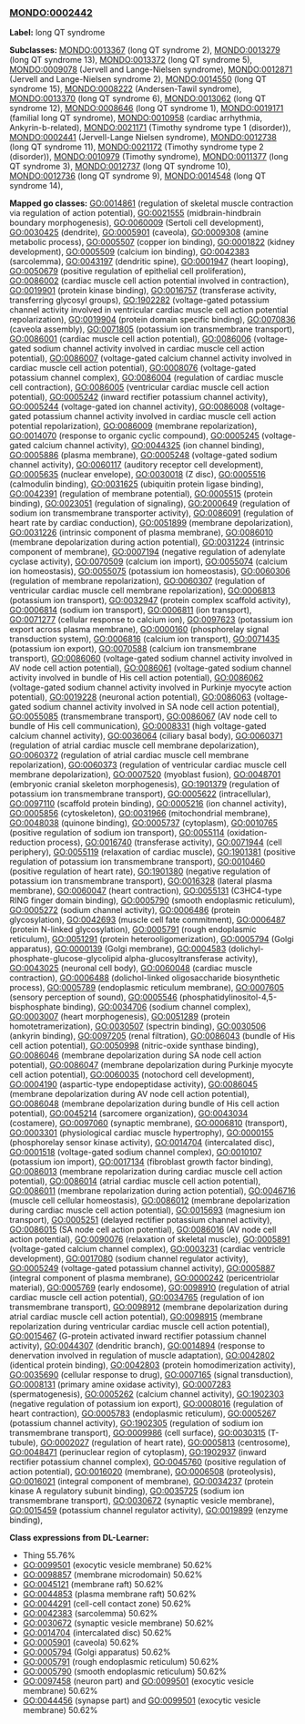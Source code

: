 
### [MONDO:0002442](http://purl.obolibrary.org/obo/MONDO_0002442)
**Label:** long QT syndrome

**Subclasses:** [MONDO:0013367](http://purl.obolibrary.org/obo/MONDO_0013367) (long QT syndrome 2), [MONDO:0013279](http://purl.obolibrary.org/obo/MONDO_0013279) (long QT syndrome 13), [MONDO:0013372](http://purl.obolibrary.org/obo/MONDO_0013372) (long QT syndrome 5), [MONDO:0009078](http://purl.obolibrary.org/obo/MONDO_0009078) (Jervell and Lange-Nielsen syndrome), [MONDO:0012871](http://purl.obolibrary.org/obo/MONDO_0012871) (Jervell and Lange-Nielsen syndrome 2), [MONDO:0014550](http://purl.obolibrary.org/obo/MONDO_0014550) (long QT syndrome 15), [MONDO:0008222](http://purl.obolibrary.org/obo/MONDO_0008222) (Andersen-Tawil syndrome), [MONDO:0013370](http://purl.obolibrary.org/obo/MONDO_0013370) (long QT syndrome 6), [MONDO:0013062](http://purl.obolibrary.org/obo/MONDO_0013062) (long QT syndrome 12), [MONDO:0008646](http://purl.obolibrary.org/obo/MONDO_0008646) (long QT syndrome 1), [MONDO:0019171](http://purl.obolibrary.org/obo/MONDO_0019171) (familial long QT syndrome), [MONDO:0010958](http://purl.obolibrary.org/obo/MONDO_0010958) (cardiac arrhythmia, Ankyrin-b-related), [MONDO:0021171](http://purl.obolibrary.org/obo/MONDO_0021171) (Timothy syndrome type 1 (disorder)), [MONDO:0002441](http://purl.obolibrary.org/obo/MONDO_0002441) (Jervell-Lange Nielsen syndrome), [MONDO:0012738](http://purl.obolibrary.org/obo/MONDO_0012738) (long QT syndrome 11), [MONDO:0021172](http://purl.obolibrary.org/obo/MONDO_0021172) (Timothy syndrome type 2 (disorder)), [MONDO:0010979](http://purl.obolibrary.org/obo/MONDO_0010979) (Timothy syndrome), [MONDO:0011377](http://purl.obolibrary.org/obo/MONDO_0011377) (long QT syndrome 3), [MONDO:0012737](http://purl.obolibrary.org/obo/MONDO_0012737) (long QT syndrome 10), [MONDO:0012736](http://purl.obolibrary.org/obo/MONDO_0012736) (long QT syndrome 9), [MONDO:0014548](http://purl.obolibrary.org/obo/MONDO_0014548) (long QT syndrome 14), 

**Mapped go classes:** [GO:0014861](http://purl.obolibrary.org/obo/GO_0014861) (regulation of skeletal muscle contraction via regulation of action potential), [GO:0021555](http://purl.obolibrary.org/obo/GO_0021555) (midbrain-hindbrain boundary morphogenesis), [GO:0060009](http://purl.obolibrary.org/obo/GO_0060009) (Sertoli cell development), [GO:0030425](http://purl.obolibrary.org/obo/GO_0030425) (dendrite), [GO:0005901](http://purl.obolibrary.org/obo/GO_0005901) (caveola), [GO:0009308](http://purl.obolibrary.org/obo/GO_0009308) (amine metabolic process), [GO:0005507](http://purl.obolibrary.org/obo/GO_0005507) (copper ion binding), [GO:0001822](http://purl.obolibrary.org/obo/GO_0001822) (kidney development), [GO:0005509](http://purl.obolibrary.org/obo/GO_0005509) (calcium ion binding), [GO:0042383](http://purl.obolibrary.org/obo/GO_0042383) (sarcolemma), [GO:0043197](http://purl.obolibrary.org/obo/GO_0043197) (dendritic spine), [GO:0001947](http://purl.obolibrary.org/obo/GO_0001947) (heart looping), [GO:0050679](http://purl.obolibrary.org/obo/GO_0050679) (positive regulation of epithelial cell proliferation), [GO:0086002](http://purl.obolibrary.org/obo/GO_0086002) (cardiac muscle cell action potential involved in contraction), [GO:0019901](http://purl.obolibrary.org/obo/GO_0019901) (protein kinase binding), [GO:0016757](http://purl.obolibrary.org/obo/GO_0016757) (transferase activity, transferring glycosyl groups), [GO:1902282](http://purl.obolibrary.org/obo/GO_1902282) (voltage-gated potassium channel activity involved in ventricular cardiac muscle cell action potential repolarization), [GO:0019904](http://purl.obolibrary.org/obo/GO_0019904) (protein domain specific binding), [GO:0070836](http://purl.obolibrary.org/obo/GO_0070836) (caveola assembly), [GO:0071805](http://purl.obolibrary.org/obo/GO_0071805) (potassium ion transmembrane transport), [GO:0086001](http://purl.obolibrary.org/obo/GO_0086001) (cardiac muscle cell action potential), [GO:0086006](http://purl.obolibrary.org/obo/GO_0086006) (voltage-gated sodium channel activity involved in cardiac muscle cell action potential), [GO:0086007](http://purl.obolibrary.org/obo/GO_0086007) (voltage-gated calcium channel activity involved in cardiac muscle cell action potential), [GO:0008076](http://purl.obolibrary.org/obo/GO_0008076) (voltage-gated potassium channel complex), [GO:0086004](http://purl.obolibrary.org/obo/GO_0086004) (regulation of cardiac muscle cell contraction), [GO:0086005](http://purl.obolibrary.org/obo/GO_0086005) (ventricular cardiac muscle cell action potential), [GO:0005242](http://purl.obolibrary.org/obo/GO_0005242) (inward rectifier potassium channel activity), [GO:0005244](http://purl.obolibrary.org/obo/GO_0005244) (voltage-gated ion channel activity), [GO:0086008](http://purl.obolibrary.org/obo/GO_0086008) (voltage-gated potassium channel activity involved in cardiac muscle cell action potential repolarization), [GO:0086009](http://purl.obolibrary.org/obo/GO_0086009) (membrane repolarization), [GO:0014070](http://purl.obolibrary.org/obo/GO_0014070) (response to organic cyclic compound), [GO:0005245](http://purl.obolibrary.org/obo/GO_0005245) (voltage-gated calcium channel activity), [GO:0044325](http://purl.obolibrary.org/obo/GO_0044325) (ion channel binding), [GO:0005886](http://purl.obolibrary.org/obo/GO_0005886) (plasma membrane), [GO:0005248](http://purl.obolibrary.org/obo/GO_0005248) (voltage-gated sodium channel activity), [GO:0060117](http://purl.obolibrary.org/obo/GO_0060117) (auditory receptor cell development), [GO:0005635](http://purl.obolibrary.org/obo/GO_0005635) (nuclear envelope), [GO:0030018](http://purl.obolibrary.org/obo/GO_0030018) (Z disc), [GO:0005516](http://purl.obolibrary.org/obo/GO_0005516) (calmodulin binding), [GO:0031625](http://purl.obolibrary.org/obo/GO_0031625) (ubiquitin protein ligase binding), [GO:0042391](http://purl.obolibrary.org/obo/GO_0042391) (regulation of membrane potential), [GO:0005515](http://purl.obolibrary.org/obo/GO_0005515) (protein binding), [GO:0023051](http://purl.obolibrary.org/obo/GO_0023051) (regulation of signaling), [GO:2000649](http://purl.obolibrary.org/obo/GO_2000649) (regulation of sodium ion transmembrane transporter activity), [GO:0086091](http://purl.obolibrary.org/obo/GO_0086091) (regulation of heart rate by cardiac conduction), [GO:0051899](http://purl.obolibrary.org/obo/GO_0051899) (membrane depolarization), [GO:0031226](http://purl.obolibrary.org/obo/GO_0031226) (intrinsic component of plasma membrane), [GO:0086010](http://purl.obolibrary.org/obo/GO_0086010) (membrane depolarization during action potential), [GO:0031224](http://purl.obolibrary.org/obo/GO_0031224) (intrinsic component of membrane), [GO:0007194](http://purl.obolibrary.org/obo/GO_0007194) (negative regulation of adenylate cyclase activity), [GO:0070509](http://purl.obolibrary.org/obo/GO_0070509) (calcium ion import), [GO:0055074](http://purl.obolibrary.org/obo/GO_0055074) (calcium ion homeostasis), [GO:0055075](http://purl.obolibrary.org/obo/GO_0055075) (potassium ion homeostasis), [GO:0060306](http://purl.obolibrary.org/obo/GO_0060306) (regulation of membrane repolarization), [GO:0060307](http://purl.obolibrary.org/obo/GO_0060307) (regulation of ventricular cardiac muscle cell membrane repolarization), [GO:0006813](http://purl.obolibrary.org/obo/GO_0006813) (potassium ion transport), [GO:0032947](http://purl.obolibrary.org/obo/GO_0032947) (protein complex scaffold activity), [GO:0006814](http://purl.obolibrary.org/obo/GO_0006814) (sodium ion transport), [GO:0006811](http://purl.obolibrary.org/obo/GO_0006811) (ion transport), [GO:0071277](http://purl.obolibrary.org/obo/GO_0071277) (cellular response to calcium ion), [GO:0097623](http://purl.obolibrary.org/obo/GO_0097623) (potassium ion export across plasma membrane), [GO:0000160](http://purl.obolibrary.org/obo/GO_0000160) (phosphorelay signal transduction system), [GO:0006816](http://purl.obolibrary.org/obo/GO_0006816) (calcium ion transport), [GO:0071435](http://purl.obolibrary.org/obo/GO_0071435) (potassium ion export), [GO:0070588](http://purl.obolibrary.org/obo/GO_0070588) (calcium ion transmembrane transport), [GO:0086060](http://purl.obolibrary.org/obo/GO_0086060) (voltage-gated sodium channel activity involved in AV node cell action potential), [GO:0086061](http://purl.obolibrary.org/obo/GO_0086061) (voltage-gated sodium channel activity involved in bundle of His cell action potential), [GO:0086062](http://purl.obolibrary.org/obo/GO_0086062) (voltage-gated sodium channel activity involved in Purkinje myocyte action potential), [GO:0019228](http://purl.obolibrary.org/obo/GO_0019228) (neuronal action potential), [GO:0086063](http://purl.obolibrary.org/obo/GO_0086063) (voltage-gated sodium channel activity involved in SA node cell action potential), [GO:0055085](http://purl.obolibrary.org/obo/GO_0055085) (transmembrane transport), [GO:0086067](http://purl.obolibrary.org/obo/GO_0086067) (AV node cell to bundle of His cell communication), [GO:0008331](http://purl.obolibrary.org/obo/GO_0008331) (high voltage-gated calcium channel activity), [GO:0036064](http://purl.obolibrary.org/obo/GO_0036064) (ciliary basal body), [GO:0060371](http://purl.obolibrary.org/obo/GO_0060371) (regulation of atrial cardiac muscle cell membrane depolarization), [GO:0060372](http://purl.obolibrary.org/obo/GO_0060372) (regulation of atrial cardiac muscle cell membrane repolarization), [GO:0060373](http://purl.obolibrary.org/obo/GO_0060373) (regulation of ventricular cardiac muscle cell membrane depolarization), [GO:0007520](http://purl.obolibrary.org/obo/GO_0007520) (myoblast fusion), [GO:0048701](http://purl.obolibrary.org/obo/GO_0048701) (embryonic cranial skeleton morphogenesis), [GO:1901379](http://purl.obolibrary.org/obo/GO_1901379) (regulation of potassium ion transmembrane transport), [GO:0005622](http://purl.obolibrary.org/obo/GO_0005622) (intracellular), [GO:0097110](http://purl.obolibrary.org/obo/GO_0097110) (scaffold protein binding), [GO:0005216](http://purl.obolibrary.org/obo/GO_0005216) (ion channel activity), [GO:0005856](http://purl.obolibrary.org/obo/GO_0005856) (cytoskeleton), [GO:0031966](http://purl.obolibrary.org/obo/GO_0031966) (mitochondrial membrane), [GO:0048038](http://purl.obolibrary.org/obo/GO_0048038) (quinone binding), [GO:0005737](http://purl.obolibrary.org/obo/GO_0005737) (cytoplasm), [GO:0010765](http://purl.obolibrary.org/obo/GO_0010765) (positive regulation of sodium ion transport), [GO:0055114](http://purl.obolibrary.org/obo/GO_0055114) (oxidation-reduction process), [GO:0016740](http://purl.obolibrary.org/obo/GO_0016740) (transferase activity), [GO:0071944](http://purl.obolibrary.org/obo/GO_0071944) (cell periphery), [GO:0055119](http://purl.obolibrary.org/obo/GO_0055119) (relaxation of cardiac muscle), [GO:1901381](http://purl.obolibrary.org/obo/GO_1901381) (positive regulation of potassium ion transmembrane transport), [GO:0010460](http://purl.obolibrary.org/obo/GO_0010460) (positive regulation of heart rate), [GO:1901380](http://purl.obolibrary.org/obo/GO_1901380) (negative regulation of potassium ion transmembrane transport), [GO:0016328](http://purl.obolibrary.org/obo/GO_0016328) (lateral plasma membrane), [GO:0060047](http://purl.obolibrary.org/obo/GO_0060047) (heart contraction), [GO:0055131](http://purl.obolibrary.org/obo/GO_0055131) (C3HC4-type RING finger domain binding), [GO:0005790](http://purl.obolibrary.org/obo/GO_0005790) (smooth endoplasmic reticulum), [GO:0005272](http://purl.obolibrary.org/obo/GO_0005272) (sodium channel activity), [GO:0006486](http://purl.obolibrary.org/obo/GO_0006486) (protein glycosylation), [GO:0042693](http://purl.obolibrary.org/obo/GO_0042693) (muscle cell fate commitment), [GO:0006487](http://purl.obolibrary.org/obo/GO_0006487) (protein N-linked glycosylation), [GO:0005791](http://purl.obolibrary.org/obo/GO_0005791) (rough endoplasmic reticulum), [GO:0051291](http://purl.obolibrary.org/obo/GO_0051291) (protein heterooligomerization), [GO:0005794](http://purl.obolibrary.org/obo/GO_0005794) (Golgi apparatus), [GO:0000139](http://purl.obolibrary.org/obo/GO_0000139) (Golgi membrane), [GO:0004583](http://purl.obolibrary.org/obo/GO_0004583) (dolichyl-phosphate-glucose-glycolipid alpha-glucosyltransferase activity), [GO:0043025](http://purl.obolibrary.org/obo/GO_0043025) (neuronal cell body), [GO:0060048](http://purl.obolibrary.org/obo/GO_0060048) (cardiac muscle contraction), [GO:0006488](http://purl.obolibrary.org/obo/GO_0006488) (dolichol-linked oligosaccharide biosynthetic process), [GO:0005789](http://purl.obolibrary.org/obo/GO_0005789) (endoplasmic reticulum membrane), [GO:0007605](http://purl.obolibrary.org/obo/GO_0007605) (sensory perception of sound), [GO:0005546](http://purl.obolibrary.org/obo/GO_0005546) (phosphatidylinositol-4,5-bisphosphate binding), [GO:0034706](http://purl.obolibrary.org/obo/GO_0034706) (sodium channel complex), [GO:0003007](http://purl.obolibrary.org/obo/GO_0003007) (heart morphogenesis), [GO:0051289](http://purl.obolibrary.org/obo/GO_0051289) (protein homotetramerization), [GO:0030507](http://purl.obolibrary.org/obo/GO_0030507) (spectrin binding), [GO:0030506](http://purl.obolibrary.org/obo/GO_0030506) (ankyrin binding), [GO:0097205](http://purl.obolibrary.org/obo/GO_0097205) (renal filtration), [GO:0086043](http://purl.obolibrary.org/obo/GO_0086043) (bundle of His cell action potential), [GO:0050998](http://purl.obolibrary.org/obo/GO_0050998) (nitric-oxide synthase binding), [GO:0086046](http://purl.obolibrary.org/obo/GO_0086046) (membrane depolarization during SA node cell action potential), [GO:0086047](http://purl.obolibrary.org/obo/GO_0086047) (membrane depolarization during Purkinje myocyte cell action potential), [GO:0060035](http://purl.obolibrary.org/obo/GO_0060035) (notochord cell development), [GO:0004190](http://purl.obolibrary.org/obo/GO_0004190) (aspartic-type endopeptidase activity), [GO:0086045](http://purl.obolibrary.org/obo/GO_0086045) (membrane depolarization during AV node cell action potential), [GO:0086048](http://purl.obolibrary.org/obo/GO_0086048) (membrane depolarization during bundle of His cell action potential), [GO:0045214](http://purl.obolibrary.org/obo/GO_0045214) (sarcomere organization), [GO:0043034](http://purl.obolibrary.org/obo/GO_0043034) (costamere), [GO:0097060](http://purl.obolibrary.org/obo/GO_0097060) (synaptic membrane), [GO:0006810](http://purl.obolibrary.org/obo/GO_0006810) (transport), [GO:0003301](http://purl.obolibrary.org/obo/GO_0003301) (physiological cardiac muscle hypertrophy), [GO:0000155](http://purl.obolibrary.org/obo/GO_0000155) (phosphorelay sensor kinase activity), [GO:0014704](http://purl.obolibrary.org/obo/GO_0014704) (intercalated disc), [GO:0001518](http://purl.obolibrary.org/obo/GO_0001518) (voltage-gated sodium channel complex), [GO:0010107](http://purl.obolibrary.org/obo/GO_0010107) (potassium ion import), [GO:0017134](http://purl.obolibrary.org/obo/GO_0017134) (fibroblast growth factor binding), [GO:0086013](http://purl.obolibrary.org/obo/GO_0086013) (membrane repolarization during cardiac muscle cell action potential), [GO:0086014](http://purl.obolibrary.org/obo/GO_0086014) (atrial cardiac muscle cell action potential), [GO:0086011](http://purl.obolibrary.org/obo/GO_0086011) (membrane repolarization during action potential), [GO:0046716](http://purl.obolibrary.org/obo/GO_0046716) (muscle cell cellular homeostasis), [GO:0086012](http://purl.obolibrary.org/obo/GO_0086012) (membrane depolarization during cardiac muscle cell action potential), [GO:0015693](http://purl.obolibrary.org/obo/GO_0015693) (magnesium ion transport), [GO:0005251](http://purl.obolibrary.org/obo/GO_0005251) (delayed rectifier potassium channel activity), [GO:0086015](http://purl.obolibrary.org/obo/GO_0086015) (SA node cell action potential), [GO:0086016](http://purl.obolibrary.org/obo/GO_0086016) (AV node cell action potential), [GO:0090076](http://purl.obolibrary.org/obo/GO_0090076) (relaxation of skeletal muscle), [GO:0005891](http://purl.obolibrary.org/obo/GO_0005891) (voltage-gated calcium channel complex), [GO:0003231](http://purl.obolibrary.org/obo/GO_0003231) (cardiac ventricle development), [GO:0017080](http://purl.obolibrary.org/obo/GO_0017080) (sodium channel regulator activity), [GO:0005249](http://purl.obolibrary.org/obo/GO_0005249) (voltage-gated potassium channel activity), [GO:0005887](http://purl.obolibrary.org/obo/GO_0005887) (integral component of plasma membrane), [GO:0000242](http://purl.obolibrary.org/obo/GO_0000242) (pericentriolar material), [GO:0005769](http://purl.obolibrary.org/obo/GO_0005769) (early endosome), [GO:0098910](http://purl.obolibrary.org/obo/GO_0098910) (regulation of atrial cardiac muscle cell action potential), [GO:0034765](http://purl.obolibrary.org/obo/GO_0034765) (regulation of ion transmembrane transport), [GO:0098912](http://purl.obolibrary.org/obo/GO_0098912) (membrane depolarization during atrial cardiac muscle cell action potential), [GO:0098915](http://purl.obolibrary.org/obo/GO_0098915) (membrane repolarization during ventricular cardiac muscle cell action potential), [GO:0015467](http://purl.obolibrary.org/obo/GO_0015467) (G-protein activated inward rectifier potassium channel activity), [GO:0044307](http://purl.obolibrary.org/obo/GO_0044307) (dendritic branch), [GO:0014894](http://purl.obolibrary.org/obo/GO_0014894) (response to denervation involved in regulation of muscle adaptation), [GO:0042802](http://purl.obolibrary.org/obo/GO_0042802) (identical protein binding), [GO:0042803](http://purl.obolibrary.org/obo/GO_0042803) (protein homodimerization activity), [GO:0035690](http://purl.obolibrary.org/obo/GO_0035690) (cellular response to drug), [GO:0007165](http://purl.obolibrary.org/obo/GO_0007165) (signal transduction), [GO:0008131](http://purl.obolibrary.org/obo/GO_0008131) (primary amine oxidase activity), [GO:0007283](http://purl.obolibrary.org/obo/GO_0007283) (spermatogenesis), [GO:0005262](http://purl.obolibrary.org/obo/GO_0005262) (calcium channel activity), [GO:1902303](http://purl.obolibrary.org/obo/GO_1902303) (negative regulation of potassium ion export), [GO:0008016](http://purl.obolibrary.org/obo/GO_0008016) (regulation of heart contraction), [GO:0005783](http://purl.obolibrary.org/obo/GO_0005783) (endoplasmic reticulum), [GO:0005267](http://purl.obolibrary.org/obo/GO_0005267) (potassium channel activity), [GO:1902305](http://purl.obolibrary.org/obo/GO_1902305) (regulation of sodium ion transmembrane transport), [GO:0009986](http://purl.obolibrary.org/obo/GO_0009986) (cell surface), [GO:0030315](http://purl.obolibrary.org/obo/GO_0030315) (T-tubule), [GO:0002027](http://purl.obolibrary.org/obo/GO_0002027) (regulation of heart rate), [GO:0005813](http://purl.obolibrary.org/obo/GO_0005813) (centrosome), [GO:0048471](http://purl.obolibrary.org/obo/GO_0048471) (perinuclear region of cytoplasm), [GO:1902937](http://purl.obolibrary.org/obo/GO_1902937) (inward rectifier potassium channel complex), [GO:0045760](http://purl.obolibrary.org/obo/GO_0045760) (positive regulation of action potential), [GO:0016020](http://purl.obolibrary.org/obo/GO_0016020) (membrane), [GO:0006508](http://purl.obolibrary.org/obo/GO_0006508) (proteolysis), [GO:0016021](http://purl.obolibrary.org/obo/GO_0016021) (integral component of membrane), [GO:0034237](http://purl.obolibrary.org/obo/GO_0034237) (protein kinase A regulatory subunit binding), [GO:0035725](http://purl.obolibrary.org/obo/GO_0035725) (sodium ion transmembrane transport), [GO:0030672](http://purl.obolibrary.org/obo/GO_0030672) (synaptic vesicle membrane), [GO:0015459](http://purl.obolibrary.org/obo/GO_0015459) (potassium channel regulator activity), [GO:0019899](http://purl.obolibrary.org/obo/GO_0019899) (enzyme binding), 

**Class expressions from DL-Learner:**

- Thing 55.76%
- [GO:0099501](http://purl.obolibrary.org/obo/GO_0099501) (exocytic vesicle membrane) 50.62%
- [GO:0098857](http://purl.obolibrary.org/obo/GO_0098857) (membrane microdomain) 50.62%
- [GO:0045121](http://purl.obolibrary.org/obo/GO_0045121) (membrane raft) 50.62%
- [GO:0044853](http://purl.obolibrary.org/obo/GO_0044853) (plasma membrane raft) 50.62%
- [GO:0044291](http://purl.obolibrary.org/obo/GO_0044291) (cell-cell contact zone) 50.62%
- [GO:0042383](http://purl.obolibrary.org/obo/GO_0042383) (sarcolemma) 50.62%
- [GO:0030672](http://purl.obolibrary.org/obo/GO_0030672) (synaptic vesicle membrane) 50.62%
- [GO:0014704](http://purl.obolibrary.org/obo/GO_0014704) (intercalated disc) 50.62%
- [GO:0005901](http://purl.obolibrary.org/obo/GO_0005901) (caveola) 50.62%
- [GO:0005794](http://purl.obolibrary.org/obo/GO_0005794) (Golgi apparatus) 50.62%
- [GO:0005791](http://purl.obolibrary.org/obo/GO_0005791) (rough endoplasmic reticulum) 50.62%
- [GO:0005790](http://purl.obolibrary.org/obo/GO_0005790) (smooth endoplasmic reticulum) 50.62%
- [GO:0097458](http://purl.obolibrary.org/obo/GO_0097458) (neuron part) and [GO:0099501](http://purl.obolibrary.org/obo/GO_0099501) (exocytic vesicle membrane) 50.62%
- [GO:0044456](http://purl.obolibrary.org/obo/GO_0044456) (synapse part) and [GO:0099501](http://purl.obolibrary.org/obo/GO_0099501) (exocytic vesicle membrane) 50.62%


